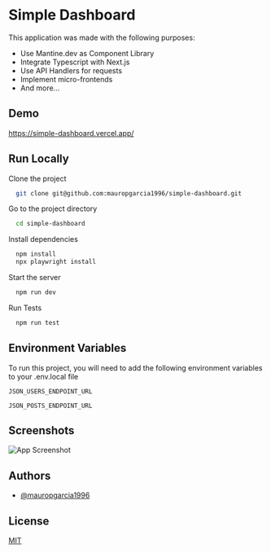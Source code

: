 
# Simple Dashboard

This application was made with the following purposes:
- Use Mantine.dev as Component Library
- Integrate Typescript with Next.js
- Use API Handlers for requests
- Implement micro-frontends
- And more...



## Demo

https://simple-dashboard.vercel.app/


## Run Locally

Clone the project

```bash
  git clone git@github.com:mauropgarcia1996/simple-dashboard.git
```

Go to the project directory

```bash
  cd simple-dashboard
```

Install dependencies

```bash
  npm install
  npx playwright install
```

Start the server

```bash
  npm run dev
```

Run Tests

```bash
  npm run test
```


## Environment Variables

To run this project, you will need to add the following environment variables to your .env.local file

`JSON_USERS_ENDPOINT_URL`

`JSON_POSTS_ENDPOINT_URL`


## Screenshots

![App Screenshot](https://via.placeholder.com/468x300?text=App+Screenshot+Here)


## Authors

- [@mauropgarcia1996](https://www.github.com/mauropgarcia1996)


## License

[MIT](https://choosealicense.com/licenses/mit/)

